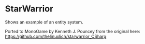 StarWarrior
===========

Shows an example of an entity system.

Ported to MonoGame by Kenneth J. Pouncey from the original here: 
https://github.com/thelinuxlich/starwarrior_CSharp
